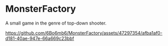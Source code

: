 # MonsterFactory
A small game in the genre of top-down shooter.

https://github.com/6Bo6mb6/MonsterFactory/assets/47297354/afba1af0-d181-40ae-947e-66a669c23bbf

